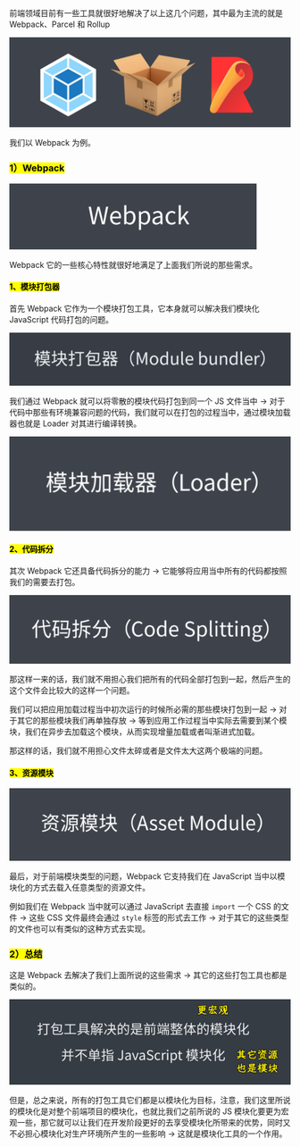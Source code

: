 前端领域目前有一些工具就很好地解决了以上这几个问题，其中最为主流的就是 Webpack、Parcel 和 Rollup

![工具](assets/img/2021-11-17-18-24-29.png)

我们以 Webpack 为例。

### <mark>1）Webpack</mark>

![Webpack](assets/img/2021-11-17-18-24-46.png)

Webpack 它的一些核心特性就很好地满足了上面我们所说的那些需求。

#### <mark>1、模块打包器</mark>

首先 Webpack 它作为一个模块打包工具，它本身就可以解决我们模块化 JavaScript 代码打包的问题。

![打包工具](assets/img/2021-11-17-18-25-28.png)

我们通过 Webpack 就可以将零散的模块代码打包到同一个 JS 文件当中 -> 对于代码中那些有环境兼容问题的代码，我们就可以在打包的过程当中，通过模块加载器也就是 Loader 对其进行编译转换。

![模块加载器](assets/img/2021-11-17-18-25-54.png)

#### <mark>2、代码拆分</mark>

其次 Webpack 它还具备代码拆分的能力 -> 它能够将应用当中所有的代码都按照我们的需要去打包。

![代码拆分](assets/img/2021-11-17-18-26-17.png)

那这样一来的话，我们就不用担心我们把所有的代码全部打包到一起，然后产生的这个文件会比较大的这样一个问题。

我们可以把应用加载过程当中初次运行的时候所必需的那些模块打包到一起 -> 对于其它的那些模块我们再单独存放 -> 等到应用工作过程当中实际去需要到某个模块，我们在异步去加载这个模块，从而实现增量加载或者叫渐进式加载。

那这样的话，我们就不用担心文件太碎或者是文件太大这两个极端的问题。

#### <mark>3、资源模块</mark>

![任意类型的资源文件](assets/img/2021-11-17-18-26-57.png)

最后，对于前端模块类型的问题，Webpack 它支持我们在 JavaScript 当中以模块化的方式去载入任意类型的资源文件。

例如我们在 Webpack 当中就可以通过 JavaScript 去直接 `import` 一个 CSS 的文件 -> 这些 CSS 文件最终会通过 `style` 标签的形式去工作 -> 对于其它的这些类型的文件也可以有类似的这种方式去实现。

### <mark>2）总结</mark>

这是 Webpack 去解决了我们上面所说的这些需求 -> 其它的这些打包工具也都是类似的。

![更宏观](assets/img/2021-11-17-18-28-29.png)

但是，总之来说，所有的打包工具它们都是以模块化为目标，注意，我们这里所说的模块化是对整个前端项目的模块化，也就比我们之前所说的 JS 模块化要更为宏观一些，那它就可以让我们在开发阶段更好的去享受模块化所带来的优势，同时又不必担心模块化对生产环境所产生的一些影响 -> 这就是模块化工具的一个作用。
